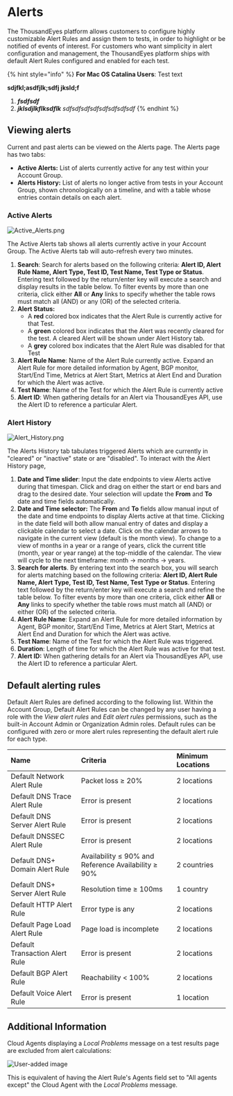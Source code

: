 # Alerts

The ThousandEyes platform allows customers to configure highly customizable Alert Rules and assign them to tests, in order to highlight or be notified of events of interest. For customers who want simplicity in alert configuration and management, the ThousandEyes platform ships with default Alert Rules configured and enabled for each test.

{% hint style="info" %}
**For Mac OS Catalina Users**: Test text

**sdjfkl;asdfjlk;sdfj jksld;f** 

1. _**fsdfsdf**_
2. _**jklsdjlkflksdflk** sdfsdfsdfsdfsdfsdfsdfsdf_
{% endhint %}

## Viewing alerts

Current and past alerts can be viewed on the Alerts page.  The Alerts page has two tabs:

* **Active Alerts:** List of alerts currently active for any test within your Account Group.
* **Alerts History:** List of alerts no longer active from tests in your Account Group, shown chronologically on a timeline, and with a table whose entries contain details on each alert.

### Active Alerts

![Active\_Alerts.png](https://success.thousandeyes.com/servlet/rtaImage?eid=ka02R000000UQmC&feoid=00NE0000006OT0r&refid=0EM44000000DYFe)

The Active Alerts tab shows all alerts currently active in your Account Group. The Active Alerts tab will auto-refresh every two minutes.

1. **Search**:  Search for alerts based on the following criteria: **Alert ID, Alert Rule Name,  Alert Type, Test ID, Test Name, Test Type or Status**. Entering text followed by the return/enter key will execute a search and display results in the table below. To filter events by more than one criteria, click either **All** or **Any** links to specify whether the table rows must match all \(AND\) or any \(OR\) of the selected criteria.  
2. **Alert Status:** 
   * A **red** colored box indicates that the Alert Rule is currently active for that Test. 
   * A **green** colored box indicates that the Alert was recently cleared for the test. A cleared Alert will be shown under Alert History tab.
   * A **grey** colored box indicates that the Alert Rule was disabled for that Test
3. **Alert Rule Name**: Name of the Alert Rule currently active. Expand an Alert Rule for more detailed information by Agent, BGP monitor, Start/End Time, Metrics at Alert Start, Metrics at Alert End and Duration for which the Alert was active.
4. **Test Name**: Name of the Test for which the Alert Rule is currently active
5. **Alert ID**: When gathering details for an Alert via ThousandEyes API, use the Alert ID to reference a particular Alert.

### Alert History

![Alert\_History.png](https://success.thousandeyes.com/servlet/rtaImage?eid=ka02R000000UQmC&feoid=00NE0000006OT0r&refid=0EM44000000DYFa)

The Alerts History tab tabulates triggered Alerts which are currently in "cleared" or "inactive" state or are "disabled". To interact with the Alert History page,

1. **Date and Time slider**: Input the date endpoints to view Alerts active during that timespan.  Click and drag on either the start or end bars and drag to the desired date.  Your selection will update the **From** and **To** date and time fields automatically. 
2. **Date and Time selector:** The **From** and **To** fields allow manual input of the date and time endpoints to display Alerts active at that time.  Clicking in the date field will both allow manual entry of dates and display a clickable calendar to select a date. Click on the calendar arrows to navigate in the current view \(default is the month view\). To change to a view of months in a year or a range of years, click the current title \(month, year or year range\) at the top-middle of the calendar.  The view will cycle to the next timeframe: month -&gt; months -&gt; years.
3. **Search for alerts**.  By entering text into the search box, you will search for alerts matching based on the following criteria: **Alert ID, Alert Rule Name,  Alert Type, Test ID, Test Name, Test Type or Status**. Entering text followed by the return/enter key will execute a search and refine the table below. To filter events by more than one criteria, click either **All** or **Any** links to specify whether the table rows must match all \(AND\) or either \(OR\) of the selected criteria.
4. **Alert Rule Name**: Expand an Alert Rule for more detailed information by Agent, BGP monitor, Start/End Time, Metrics at Alert Start, Metrics at Alert End and Duration for which the Alert was active.
5. **Test Name**: Name of the Test for which the Alert Rule was triggered.
6. **Duration**: Length of time for which the Alert Rule was active for that test.
7. **Alert ID:** When gathering details for an Alert via ThousandEyes API, use the Alert ID to reference a particular Alert.

## Default alerting rules

Default Alert Rules are defined according to the following list.  Within the Account Group, Default Alert Rules can be changed by any user having a role with the _View alert rules_ and _Edit alert rules_ permissions, such as the built-in Account Admin or Organization Admin roles.  Default rules can be configured with zero or more alert rules representing the default alert rule for each type.

| Name | Criteria | Minimum Locations |
| :--- | :--- | :--- |
| Default Network Alert Rule | Packet loss ≥ 20% | 2 locations |
| Default DNS Trace Alert Rule | Error is present | 2 locations |
| Default DNS Server Alert Rule | Error is present | 2 locations |
| Default DNSSEC Alert Rule | Error is present | 2 locations |
| Default DNS+ Domain Alert Rule | Availability ≤ 90% and Reference Availability ≥ 90% | 2 countries |
| Default DNS+ Server Alert Rule | Resolution time ≥ 100ms | 1 country |
| Default HTTP Alert Rule | Error type is any | 2 locations |
| Default Page Load Alert Rule | Page load is incomplete | 2 locations |
| Default Transaction Alert Rule | Error is present | 2 locations |
| Default BGP Alert Rule | Reachability &lt; 100% | 2 locations |
| Default Voice Alert Rule | Error is present | 1 location   |

## Additional Information

Cloud Agents displaying a _Local Problems_ message on a test results page are excluded from alert calculations:

![User-added image](https://success.thousandeyes.com/servlet/rtaImage?eid=ka02R000000UQmC&feoid=00NE0000006OT0r&refid=0EM44000000IhG4)

This is equivalent of having the Alert Rule's Agents field set to "All agents except" the Cloud Agent with the _Local Problems_ message.

